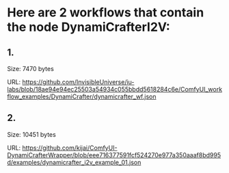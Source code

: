 # Here are 2 workflows that contain the node DynamiCrafterI2V:

## 1. 

Size: 7470 bytes

URL: https://github.com/InvisibleUniverse/iu-labs/blob/18ae94e94ec25503a54934c055bbdd5618284c6e/ComfyUI_workflow_examples/DynamiCrafter/dynamicrafter_wf.json

## 2. 

Size: 10451 bytes

URL: https://github.com/kijai/ComfyUI-DynamiCrafterWrapper/blob/eee716377591fcf524270e977a350aaaf8bd995d/examples/dynamicrafter_i2v_example_01.json

